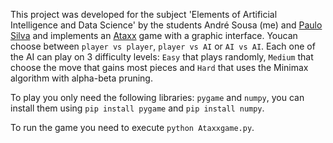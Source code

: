 This project was developed for the subject 'Elements of Artificial Intelligence and Data Science' by the students André Sousa (me) and [Paulo Silva](https://github.com/Panda-Hacks) and implements an [Ataxx](https://en.wikipedia.org/wiki/Ataxx) game with a graphic interface. Youcan choose between
```player vs player```, ```player vs AI``` or ```AI vs AI```. Each one of the AI can play on 3 difficulty levels: ```Easy``` that plays randomly, ```Medium``` that choose the move that gains most pieces and ```Hard``` that uses the Minimax algorithm with alpha-beta pruning.

To play you only need the following libraries:  ```pygame``` and ```numpy```, you can install them using ```pip install pygame``` and ```pip install numpy```.

To run the game you need to execute ```python Ataxxgame.py```.
